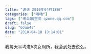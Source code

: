 ```yaml
---
title: "说说 2010年04月18日"
categories: ["嘀咕"]
tags: ["来自QQ空间 qzone.qq.com"]
draft: false
slug: "6Quo4s"
date: "2010-04-18 10:14:01"
---
```


我每天平均进5次女厕所，我会到处去说么。
